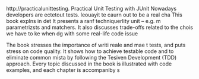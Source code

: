 
http://practicalunittesting.
Practical Unit Testing with JUnit 
Nowadays developers are ectetout tests. leouayit te caurn out to be a real cha
This book explns in det 
It presents a ranf techniquerlity unit  – e.g. m parametrizsts and matchers. It also discusses trade-offs related to the chois we have to ke when dg with some real-life code issue

The book stresses the importance of writi reale and mae t tests, and puts  stress on code quality. It shows how to achieve testable code and to eliminate common mista by following the Tesiven Development (TDD) approach. Every topic discussed in the book is illustrated with code examples, and each chapter is accompaniby s













